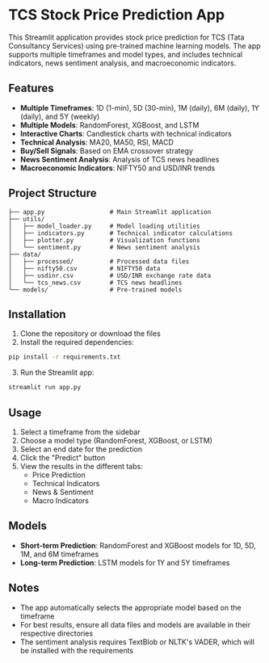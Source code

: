 # TCS Stock Price Prediction App

This Streamlit application provides stock price prediction for TCS (Tata Consultancy Services) using pre-trained machine learning models. The app supports multiple timeframes and model types, and includes technical indicators, news sentiment analysis, and macroeconomic indicators.

## Features

- **Multiple Timeframes**: 1D (1-min), 5D (30-min), 1M (daily), 6M (daily), 1Y (daily), and 5Y (weekly)
- **Multiple Models**: RandomForest, XGBoost, and LSTM
- **Interactive Charts**: Candlestick charts with technical indicators
- **Technical Analysis**: MA20, MA50, RSI, MACD
- **Buy/Sell Signals**: Based on EMA crossover strategy
- **News Sentiment Analysis**: Analysis of TCS news headlines
- **Macroeconomic Indicators**: NIFTY50 and USD/INR trends

## Project Structure

```
├── app.py                  # Main Streamlit application
├── utils/
│   ├── model_loader.py     # Model loading utilities
│   ├── indicators.py       # Technical indicator calculations
│   ├── plotter.py          # Visualization functions
│   └── sentiment.py        # News sentiment analysis
├── data/
│   ├── processed/          # Processed data files
│   ├── nifty50.csv         # NIFTY50 data
│   ├── usdinr.csv          # USD/INR exchange rate data
│   └── tcs_news.csv        # TCS news headlines
└── models/                 # Pre-trained models
```

## Installation

1. Clone the repository or download the files
2. Install the required dependencies:

```bash
pip install -r requirements.txt
```

3. Run the Streamlit app:

```bash
streamlit run app.py
```

## Usage

1. Select a timeframe from the sidebar
2. Choose a model type (RandomForest, XGBoost, or LSTM)
3. Select an end date for the prediction
4. Click the "Predict" button
5. View the results in the different tabs:
   - Price Prediction
   - Technical Indicators
   - News & Sentiment
   - Macro Indicators

## Models

- **Short-term Prediction**: RandomForest and XGBoost models for 1D, 5D, 1M, and 6M timeframes
- **Long-term Prediction**: LSTM models for 1Y and 5Y timeframes

## Notes

- The app automatically selects the appropriate model based on the timeframe
- For best results, ensure all data files and models are available in their respective directories
- The sentiment analysis requires TextBlob or NLTK's VADER, which will be installed with the requirements